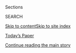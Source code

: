 <div id="app">

<div>

<div class="NYTAppHideMasthead css-1r6wvpq e1suatyy0">

<div class="section css-ui9rw0 e1suatyy2">

<div class="css-eph4ug er09x8g0">

<div class="css-6n7j50">

</div>

<span class="css-1dv1kvn">Sections</span>

<div class="css-10488qs">

<span class="css-1dv1kvn">SEARCH</span>

</div>

[Skip to content](#site-content)[Skip to site
index](#site-index)

</div>

<div class="css-10698na e1huz5gh0">

</div>

</div>

<div id="masthead-bar-one" class="section hasLinks css-15hmgas e1csuq9d3">

<div class="css-uqyvli e1csuq9d0">

</div>

<div class="css-1uqjmks e1csuq9d1">

</div>

<div class="css-9e9ivx">

[](https://myaccount.nytimes.com/auth/login?response_type=cookie&client_id=vi)

</div>

<div class="css-1bvtpon e1csuq9d2">

[Today’s Paper](https://www.nytimes.com/section/todayspaper)

</div>

</div>

</div>

</div>

<div data-aria-hidden="false">

<div id="site-content" data-role="main">

<div id="top-wrapper" class="css-15p45cc eaca97t0" type="top">

<div id="top-slug" class="css-19x0jxb eaca97t1" hidden="">

Advertisement

</div>

[Continue reading the main
story](#after-top)

<div class="ad top-wrapper" style="text-align:center;height:100%;display:block;min-height:90px">

<div id="top" class="place-ad" data-position="top" data-size-key="top">

</div>

</div>

<div id="after-top">

</div>

</div>

<div id="byline" class="section css-15h4p1b e9abtgs0">

<div class="css-1j21atc e1svk9qx1">

<div class="css-nfcc9b e1svk9qx3">

<div class="css-cnx41t">

![Portrait of Sydney
Ember](https://static01.nyt.com/images/2018/06/12/multimedia/author-sydney-ember/author-sydney-ember-thumbLarge.png)

</div>

<div class="css-vl9dhg e1svk9qx5">

<div class="css-1nrhkj6 e1svk9qx6">

# Sydney Ember

</div>

## <span></span>

Sydney Ember is a political reporter for The New York Times based in New
York. Before joining the politics team, she was a business reporter
covering print and digital media.

<span class="css-dd5dyy">More**</span>

</div>

</div>

</div>

<div>

<div id="mid1-wrapper" class="css-1mn4oms eaca97t0" type="rank">

<div id="mid1-slug" class="css-1tag3rd eaca97t1">

Advertisement

</div>

[Continue reading the main
story](#after-mid1)

<div id="mid1" class="ad mid1-wrapper" style="text-align:center;height:100%;display:block">

</div>

<div id="after-mid1">

</div>

</div>

</div>

<div class="css-185go5a e1o5byef0">

<div class="css-15cbhtu">

  - [Latest](#stream-panel)
  - <span class="css-6n7j50">Search</span>
    <div class="control">
    <div class="label-container css-1dv1kvn">
    Search
    </div>
    <div class="css-wm4t3d">
    **<span id="clear-search-input" class="css-1dv1kvn">Clear this text
    input</span>
    </div>
    </div>
    <span class="css-1iovbfw"></span>

<div id="stream-panel" class="section css-8msx5b e1jz0cab1">

<div class="css-13mho3u">

1.  
    
    <div class="css-1cp3ece">
    
    <div class="css-1l4spti">
    
    [](/2020/07/29/us/politics/trump-suburbs-housing-white-voters.html)
    
    <div class="css-79elbk">
    
    ![](https://static01.nyt.com/images/2020/07/29/us/politics/29TRUMP-SUBURBS/merlin_174387555_a81a394f-9b9a-4bfd-8dfd-dae963e10c8b-thumbWide.jpg?quality=75&auto=webp&disable=upscale)
    
    </div>
    
    ## Trump Plays on Racist Fears of Terrorized Suburbs to Court White Voters
    
    President Trump painted a false picture of suburbs under siege,
    saying he was protecting them from low-income housing, as he seeks
    to win over white voters who were key to his 2016 victory.
    
    <div class="css-1nqbnmb ea5icrr0">
    
    By <span class="css-1n7hynb">Annie Karni, Maggie Haberman
    <span>and</span> Sydney
    Ember</span>
    
    </div>
    
    </div>
    
    <div class="css-1lc2l26 e1xfvim33">
    
    </div>
    
    </div>

2.  
    
    <div class="css-1cp3ece">
    
    <div class="css-1l4spti">
    
    [](/2020/07/08/us/politics/biden-bernie-sanders.html)
    
    <div class="css-79elbk">
    
    ![](https://static01.nyt.com/images/2020/07/08/us/politics/08biden-taskforce/merlin_169580766_a2dd56b2-8a56-4d9d-bc39-03a115ae4eb5-thumbWide.jpg?quality=75&auto=webp&disable=upscale)
    
    </div>
    
    ## Joe Biden and Bernie Sanders Deepen Their Cooperation
    
    Allies of the onetime presidential rivals revealed a long list of
    policy proposals. Most were widely acceptable to liberals, and some
    were broader than Mr. Biden’s plans during the primary campaign.
    
    <div class="css-1nqbnmb ea5icrr0">
    
    By <span class="css-1n7hynb">Sydney Ember <span>and</span> Thomas
    Kaplan</span>
    
    </div>
    
    </div>
    
    <div class="css-1lc2l26 e1xfvim33">
    
    </div>
    
    </div>

3.  
    
    <div class="css-1cp3ece">
    
    <div class="css-1l4spti">
    
    [](/2020/07/04/us/politics/biden-vice-president-.html)
    
    <div class="css-79elbk">
    
    ![](https://static01.nyt.com/images/2020/07/05/us/politics/05vp-shortlist-print1/merlin_76912570_2517eb0d-757e-44ad-a109-2237c997726d-thumbWide.jpg?quality=75&auto=webp&disable=upscale)
    
    </div>
    
    ### <span class="css-m70j1g">Political Memo</span>
    
    ## Life on the Vice-Presidential Short List
    
    It’s exciting. It can also feel like a colonoscopy.
    
    <div class="css-1nqbnmb ea5icrr0">
    
    By <span class="css-1n7hynb">Sydney
    Ember</span>
    
    </div>
    
    </div>
    
    <div class="css-1lc2l26 e1xfvim33">
    
    </div>
    
    </div>

4.  
    
    <div class="css-1cp3ece">
    
    <div class="css-1l4spti">
    
    [](/2020/06/19/us/politics/bernie-sanders-protests.html)
    
    <div class="css-79elbk">
    
    ![](https://static01.nyt.com/images/2020/06/14/us/politics/00Progessives1/00Progessives1-thumbWide-v2.jpg?quality=75&auto=webp&disable=upscale)
    
    </div>
    
    ## Bernie Sanders Predicted Revolution, Just Not This One
    
    The politician who talked the most about progressive change is now
    wrestling with a nationwide movement he didn’t start.
    
    <div class="css-1nqbnmb ea5icrr0">
    
    By <span class="css-1n7hynb">Sydney
    Ember</span>
    
    </div>
    
    </div>
    
    <div class="css-1lc2l26 e1xfvim33">
    
    </div>
    
    </div>

5.  
    
    <div class="css-1cp3ece">
    
    <div class="css-1l4spti">
    
    [](/2020/05/31/us/politics/tara-reade-joe-biden.html)
    
    <div class="css-79elbk">
    
    ![](https://static01.nyt.com/images/2020/05/29/us/politics/00tara-reade1/00tara-reade1-thumbWide-v2.jpg?quality=75&auto=webp&disable=upscale)
    
    </div>
    
    ## Tara Reade’s Tumultuous Journey to the 2020 Campaign
    
    To better understand Ms. Reade, who accused Joe Biden of sexual
    assault, The Times interviewed nearly 100 friends, relatives,
    co-workers and neighbors, and reviewed court records and her
    writings.
    
    <div class="css-1nqbnmb ea5icrr0">
    
    By <span class="css-1n7hynb">Jim Rutenberg, Stephanie Saul
    <span>and</span> Lisa
    Lerer</span>
    
    </div>
    
    </div>
    
    <div class="css-1lc2l26 e1xfvim33">
    
    </div>
    
    </div>

6.  
    
    <div class="css-1cp3ece">
    
    <div class="css-1l4spti">
    
    [](/2020/05/29/us/politics/trump-scarborough-klausutis.html)
    
    <div class="css-79elbk">
    
    ![](https://static01.nyt.com/images/2020/05/28/us/politics/28trump-innocents/merlin_171799068_019c7d18-be22-4af7-9ced-cc4a946b9d5e-thumbWide.jpg?quality=75&auto=webp&disable=upscale)
    
    </div>
    
    ## How Trump’s Tweets Cause Collateral Damage for Families Already in Pain
    
    The president’s baseless insinuations about the death of Lori
    Klausutis reflect a callous pattern that can leave even ordinary
    people facing threats from his supporters long after he has moved
    on.
    
    <div class="css-1nqbnmb ea5icrr0">
    
    By <span class="css-1n7hynb">Patricia Mazzei, Jennifer Medina,
    Maggie Haberman <span>and</span> Sydney
    Ember</span>
    
    </div>
    
    </div>
    
    <div class="css-1lc2l26 e1xfvim33">
    
    </div>
    
    </div>

7.  
    
    <div class="css-1cp3ece">
    
    <div class="css-1l4spti">
    
    [](/2020/05/26/us/politics/joe-biden-facemasks-trump-coronavirus.html)
    
    <div class="css-79elbk">
    
    ![](https://static01.nyt.com/images/2020/05/26/us/politics/26biden/merlin_172826340_eb74e52b-7eab-4843-8515-d5a6d84d5e20-thumbWide.jpg?quality=75&auto=webp&disable=upscale)
    
    </div>
    
    ## Biden Calls Trump a ‘Fool’ for Not Wearing Mask in Coronavirus Crisis
    
    Joseph Biden, in his first in-person interview since the virus
    curtailed his campaign, suggested the president was being “falsely
    masculine’’ by refusing to wear a mask.
    
    <div class="css-1nqbnmb ea5icrr0">
    
    By <span class="css-1n7hynb">Sydney
    Ember</span>
    
    </div>
    
    </div>
    
    <div class="css-1lc2l26 e1xfvim33">
    
    </div>
    
    </div>

8.  
    
    <div class="css-1cp3ece">
    
    <div class="css-1l4spti">
    
    [](/2020/05/07/us/politics/tara-reade-megyn-kelly-interview.html)
    
    <div class="css-79elbk">
    
    ![](https://static01.nyt.com/images/2020/05/07/us/politics/07reade1/merlin_171514515_a9956bf0-6713-476d-b4f2-a76eb75941ce-thumbWide.jpg?quality=75&auto=webp&disable=upscale)
    
    </div>
    
    ## Tara Reade Says Joe Biden Should Withdraw From Presidential Race
    
    In an interview with Megyn Kelly, Ms. Reade, who has accused Joseph
    R. Biden Jr. of sexual assault, said he “should not be running on
    character.” Mr. Biden has denied the allegation.
    
    <div class="css-1nqbnmb ea5icrr0">
    
    By <span class="css-1n7hynb">Sydney Ember <span>and</span> Lisa
    Lerer</span>
    
    </div>
    
    </div>
    
    <div class="css-1lc2l26 e1xfvim33">
    
    </div>
    
    </div>

9.  
    
    <div class="css-1cp3ece">
    
    <div class="css-1l4spti">
    
    [](/2020/05/04/us/politics/joe-biden-tara-reade-sexual-assault.html)
    
    <div class="css-79elbk">
    
    ![](https://static01.nyt.com/images/2020/05/04/us/politics/04biden-reade/merlin_170420043_b15fe61b-6770-4122-9ce6-725c5c19e2f5-thumbWide.jpg?quality=75&auto=webp&disable=upscale)
    
    </div>
    
    ## Senate Office Says It Can’t Release Records Biden Requested
    
    Joseph Biden, promising transparency, has asked for any potential
    records related to a sexual assault allegation against him by Tara
    Reade to be released. A Senate office says it is legally unable to
    do so.
    
    <div class="css-1nqbnmb ea5icrr0">
    
    By <span class="css-1n7hynb">Sydney
    Ember</span>
    
    </div>
    
    </div>
    
    <div class="css-1lc2l26 e1xfvim33">
    
    </div>
    
    </div>

10. 
    
    <div class="css-1cp3ece">
    
    <div class="css-1l4spti">
    
    [](/2020/05/01/us/politics/joe-biden-tara-reade-morning-joe.html)
    
    <div class="css-79elbk">
    
    ![](https://static01.nyt.com/images/2020/05/01/us/politics/01BIDEN2/01BIDEN2-thumbWide.jpg?quality=75&auto=webp&disable=upscale)
    
    </div>
    
    ## Biden Denies Tara Reade’s Assault Allegation: ‘It Never Happened’
    
    Joseph R. Biden Jr., in his first public address of a former Senate
    aide’s accusation that he sexually assaulted her in 1993, called on
    the National Archives to release any document related to the
    allegation.
    
    <div class="css-1nqbnmb ea5icrr0">
    
    By <span class="css-1n7hynb">Katie Glueck, Lisa Lerer
    <span>and</span> Sydney Ember</span>
    
    </div>
    
    </div>
    
    <div class="css-1lc2l26 e1xfvim33">
    
    </div>
    
    </div>

<div class="css-13mho3u">

<div class="css-1t62hi8">

<div class="css-1stvaey">

Show
More

<div>

<div style="border:0;clip:rect(0 0 0 0);height:1px;margin:-1px;overflow:hidden;white-space:nowrap;padding:0;width:1px;position:absolute" data-role="log" data-aria-live="assertive">

</div>

<div style="border:0;clip:rect(0 0 0 0);height:1px;margin:-1px;overflow:hidden;white-space:nowrap;padding:0;width:1px;position:absolute" data-role="log" data-aria-live="assertive">

</div>

<div style="border:0;clip:rect(0 0 0 0);height:1px;margin:-1px;overflow:hidden;white-space:nowrap;padding:0;width:1px;position:absolute" data-role="log" data-aria-live="polite">

</div>

<div style="border:0;clip:rect(0 0 0 0);height:1px;margin:-1px;overflow:hidden;white-space:nowrap;padding:0;width:1px;position:absolute" data-role="log" data-aria-live="polite">

</div>

</div>

</div>

</div>

</div>

</div>

<div class="css-g6hk37 supplemental">

<div id="mid2-wrapper" class="css-10wkyv7 eaca97t0" type="lede">

<div id="mid2-slug" class="css-1tag3rd eaca97t1">

Advertisement

</div>

[Continue reading the main
story](#after-mid2)

<div id="mid2" class="ad mid2-wrapper" style="text-align:center;height:100%;display:block;min-height:250px">

</div>

<div id="after-mid2">

</div>

</div>

## Follow Elsewhere

<div class="module-body">

  - [**<span data-aria-hidden="true">melbournecoal</span><span class="css-1dv1kvn">twitter
    page for melbournecoal</span>](https://twitter.com/melbournecoal)

</div>

</div>

</div>

</div>

</div>

</div>

</div>

## Site Index

<div>

</div>

## Site Information Navigation

  - [© <span>2020</span> <span>The New York Times
    Company</span>](https://help.nytimes.com/hc/en-us/articles/115014792127-Copyright-notice)

<!-- end list -->

  - [NYTCo](https://www.nytco.com/)
  - [Contact
    Us](https://help.nytimes.com/hc/en-us/articles/115015385887-Contact-Us)
  - [Work with us](https://www.nytco.com/careers/)
  - [Advertise](https://nytmediakit.com/)
  - [T Brand Studio](http://www.tbrandstudio.com/)
  - [Your Ad
    Choices](https://www.nytimes.com/privacy/cookie-policy#how-do-i-manage-trackers)
  - [Privacy](https://www.nytimes.com/privacy)
  - [Terms of
    Service](https://help.nytimes.com/hc/en-us/articles/115014893428-Terms-of-service)
  - [Terms of
    Sale](https://help.nytimes.com/hc/en-us/articles/115014893968-Terms-of-sale)
  - [Site
    Map](https://spiderbites.nytimes.com)
  - [Help](https://help.nytimes.com/hc/en-us)
  - [Subscriptions](https://www.nytimes.com/subscription?campaignId=37WXW)

</div>

</div>
